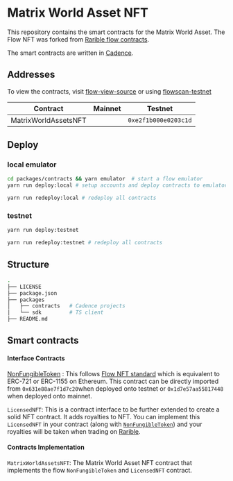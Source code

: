 # Matrix World Asset NFT

This repository contains the smart contracts for the Matrix World Asset. The Flow NFT was forked from [Rarible flow contracts](https://github.com/rarible/flow-contracts).

The smart contracts are written in [Cadence](https://docs.onflow.org/cadence).

## Addresses

To view the contracts, visit [flow-view-source](https://flow-view-source.com/testnet/account/0xe2f1b000e0203c1d/contract/MatrixWorldAssetsNFT) or using [flowscan-testnet](https://testnet.flowscan.org/account/0xe2f1b000e0203c1d/overview)

| Contract      | Mainnet | Testnet              |
| ------------- | ------- | -------------------- |
| MatrixWorldAssetsNFT      |         | `0xe2f1b000e0203c1d` |


## Deploy

### local emulator

```bash
cd packages/contracts && yarn emulator  # start a flow emulator
yarn run deploy:local # setup accounts and deploy contracts to emulator
```

```bash
yarn run redeploy:local # redeploy all contracts
```

### testnet

```bash
yarn run deploy:testnet
```

```bash
yarn run redeploy:testnet # redeploy all contracts
```

## Structure

```bash
.
├── LICENSE
├── package.json
├── packages
│   ├── contracts   # Cadence projects
│   └── sdk         # TS client
├── README.md
```

## Smart contracts

#### Interface Contracts

[NonFungibleToken](https://docs.onflow.org/core-contracts/non-fungible-token/) : This follows [Flow NFT standard](https://github.com/onflow/flow-nft) which is equivalent to ERC-721 or ERC-1155 on Ethereum. This contract can be directly imported from `0x631e88ae7f1d7c20`when deployed onto testnet or `0x1d7e57aa55817448` when deployed onto mainnet.

`LicensedNFT`: This is a contract interface to be further extended to create a solid NFT contract. It adds royalties to NFT. You can implement this `LicensedNFT` in your
contract (along with [`NonFungibleToken`](https://github.com/onflow/flow-nft)) and your royalties will be taken when trading on [Rarible](https://rarible.com/).

#### Contracts Implementation

`MatrixWorldAssetsNFT`: The Matrix World Asset NFT contract that implements the flow `NonFungibleToken` and `LicensedNFT` contract. 

